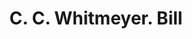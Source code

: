 ---
doi: 10.7916/D81K0NWQ
date_other: '1890'
date_other_textual: '1890'
form: printed ephemera
genre:
- Invoices
name:
- C. C. Whitmeyer
object_in_context_url: https://biggert.cul.columbia.edu/items/view/ave_biggert_00688
subject_hierarchical_geographic:
- Kansas City, Missouri, United States
subject_name:
- C. C. Whitmeyer
title: C. C. Whitmeyer. Bill
sort_title: C. C. Whitmeyer. Bill
call_number: ave_biggert_00688
coordinates:
- 39.099722222222226,-94.57833333333333
pid: ave_biggert_00688
identifiers: ave_biggert_00688
thumbnail: https://derivativo-1.library.columbia.edu/iiif/2/ldpd:345507/full/!256,256/0/native.jpg
permalink: "/items/ave_biggert_00688/"
layout: iiif-image-page
---